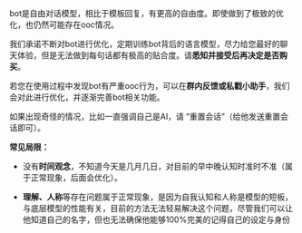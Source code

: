bot是自由对话模型，相比于模板回复，有更高的自由度。即使做到了极致的优化，也仍然可能存在ooc情况。

我们承诺不断对bot进行优化，定期训练bot背后的语言模型，尽力给您最好的聊天体验，但是无法做到每句话都有极高的贴合度。请**悉知并接受后再决定是否购买**。

若您在使用过程中发现bot有严重ooc行为，可以在**群内反馈或私戳小助手**，我们会对此进行优化，并逐渐完善bot相关功能。

如果出现奇怪的情况，比如一直强调自己是AI，请 “重置会话”（给他发送重置会话即可）。

**常见局限：**

- 没有**时间观念**，不知道今天是几月几日，对目前的早中晚认知时准时不准（属于正常现象，后面会优化）。

- **理解、人称**等存在问题属于正常现象，是因为自我认知和人称是模型的短板，与底层模型的性能有关，目前的方法无法轻易解决这个问题，尽管我们可以让他知道自己的名字，但也无法确保他能够100%完美的记得自己的设定与身份




